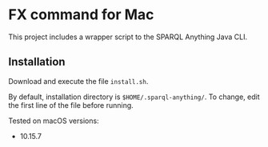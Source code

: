# FX command for Mac

This project includes a wrapper script to the SPARQL Anything Java CLI.

## Installation

Download and execute the file `install.sh`.

By default, installation directory is `$HOME/.sparql-anything/`. To change, edit the first line of the file before running.

Tested on macOS versions:

- 10.15.7
